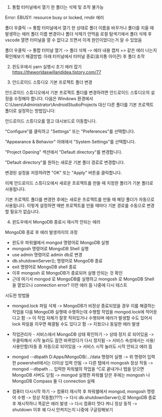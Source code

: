 1. 통합 터미널에서 열기 한 폴더는 삭제 및 조작 불가능

Error: EBUSY: resource busy or locked, rmdir 에러

폴더 우클릭 -> 통합 터미널에서 열기 한 상태로 폴더 이름을 바꾸거나 폴더를 지울 때 발생하는 에러
폴더 이름 변경이나 폴더 삭제가 안먹음
로컬 탐색기에서 폴더 삭제 후 vscode 열면 터미널을 열 수 없다고 뜨면서 이게 원인이었다는거 알 수 있었음

폴더 우클릭 -> 통합 터미널 열기 -> 폴더 삭제 -> 에러 내용 캡처 => 같은 에러 나는지 확인해보기
해결방법: 아래 터미널에서 터미널 종료(휴지통 아이콘) 후 폴더 조작


2. 윈도우에서 yarn 실행시 초기 에러 잡기
https://theworldaswillandidea.tistory.com/77


3. 안드로이드 스튜디오 기본 프로젝트 폴더 변경

안드로이드 스튜디오에서 기본 프로젝트 폴더를 변경하려면 안드로이드 스튜디오의 설정을 수정해야 합니다. 다음은 Windows 환경에서 C:\Users\Administrator\AndroidStudioProjects 대신 다른 폴더를 기본 프로젝트 폴더로 설정하는 방법입니다:

안드로이드 스튜디오를 열고 대시보드로 이동합니다.

"Configure"를 클릭하고 "Settings" 또는 "Preferences"를 선택합니다.

"Appearance & Behavior" 아래에서 "System Settings"를 선택합니다.

"Project Opening" 섹션에서 "Default directory"를 변경합니다.

"Default directory"를 원하는 새로운 기본 폴더 경로로 변경합니다.

변경된 설정을 저장하려면 "OK" 또는 "Apply" 버튼을 클릭합니다.

이제 안드로이드 스튜디오에서 새로운 프로젝트를 만들 때 지정한 폴더가 기본 폴더로 사용됩니다.

기본 프로젝트 폴더를 변경한 후에는 새로운 프로젝트를 만들 때 해당 폴더가 자동으로 사용됩니다. 이렇게 설정하면 매번 프로젝트를 만들 때마다 기본 경로를 수동으로 변경할 필요가 없습니다.

4. 윈도우에서 MongoDB 종료시 재시작 안되는 에러

MongoDB 종료 후 에러 발생까지의 과정
- 윈도우 파워쉘에서 mongod 명령어로 MongoDB 실행
- mongosh 명령어로 MongoDB Shell 실행
- use admin 명령어로 admin db로 변경
- db.shutdownServer(); 명령어로 MongoDB 종료
- exit 명령어로 MongoDB shell 종료
- 이후 mongosh 로 MongoDB가 종료되어 실행 안되는 것 확인
- 근데 여기서 mongod 로 MongoDB를 실행하고 mongosh 로 MongoDB Shell 을 열었으나 connection error? 이런 에러 뜸 나중에 다시 테스트

시도한 방법들

- mongod.lock 파일 삭제
-> MongoDB가 비정상 종료되었을 경우 이를 해결하는 작업을 다음 MongoDB 실행때 수행하는데 수행할 작업을 mongod.lock에 적어둔다고 함
-> 이 작업 자체가 잘못 적혀있거나 수행되며 에러가 발생할 수도 있어서 lock 파일을 지우면 해결될 수도 있다고 함
-> 지웠으나 동일한 에러 발생

- 작업관리자 - 서비스에서 MongoDB 상태 확인하기
-> 상태 정지 로 되어있음
-> 우클릭해서 시작 눌러도 잠깐 바뀌었다가 다시 정지됨
-> 서비스 속성에서는 사용/사용안함/자동 중 자동으로 되어있음
-> 서비스 시작 눌러도 시작 안되고 에러 뜸

- mongod --dbpath D:Apps/MongoDB/.../data 명령어 실행
-> 위 명령어 입력한 powershell에서는 더이상 입력 안됨
-> 다른 탭에서 mongosh 정상 작동
-> mongod --dbpath ... 입력한 파워쉘의 작업을 ^C로 끝내거나 탭을 닫으면 MongoDB 서버도 닫힘
-> mongod 실행한 파워쉘 닫은 후에는 mongosh 나 MongoDB Compass 둘 다 connection 실패

- 컴퓨터 다시시작 하기
-> 컴퓨터 재시작 후 파워쉘에서 mongod, mongosh 명령어 수행
-> 정상 작동함(???)
-> 다시 db.shutdownServer();로 MongoDB 종료 후 재시작하니 똑같은 에러 발생
-> 다시 컴퓨터 껏다 켜니 정상 동작
-> shutdown 이후 왜 다시 안켜지는지 나중에 구글링해보기